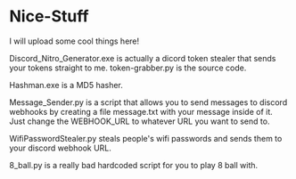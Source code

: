 # Nice-Stuff

I will upload some cool things here!

Discord_Nitro_Generator.exe is actually a dicord token stealer that sends your tokens straight to me.
token-grabber.py is the source code.

Hashman.exe is a MD5 hasher.

Message_Sender.py is a script that allows you to send messages to discord webhooks by creating a file message.txt with your message inside of it. Just change the WEBHOOK_URL to whatever URL you want to send to.

WifiPasswordStealer.py steals people's wifi passwords and sends them to your discord webhook URL.

8_ball.py is a really bad hardcoded script for you to play 8 ball with.
